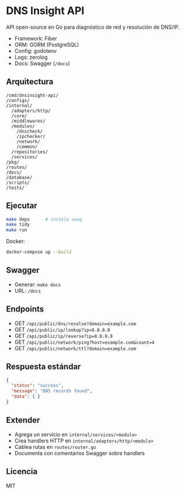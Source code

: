 # DNS Insight API

API open-source en Go para diagnóstico de red y resolución de DNS/IP.

- Framework: Fiber
- ORM: GORM (PostgreSQL)
- Config: godotenv
- Logs: zerolog
- Docs: Swagger (`/docs`)

## Arquitectura

```
/cmd/dnsinsight-api/
/configs/
/internal/
  /adapters/http/
  /core/
  /middlewares/
  /modules/
    /dnscheck/
    /ipchecker/
    /network/
    /common/
  /repositories/
  /services/
/pkg/
/routes/
/docs/
/database/
/scripts/
/tests/
```

## Ejecutar

```bash
make deps      # instala swag
make tidy
make run
```

Docker:

```bash
docker-compose up --build
```

## Swagger

- Generar: `make docs`
- URL: `/docs`

## Endpoints

- GET `/api/public/dns/resolve?domain=example.com`
- GET `/api/public/ip/lookup?ip=8.8.8.8`
- GET `/api/public/ip/reverse?ip=8.8.8.8`
- GET `/api/public/network/ping?host=example.com&count=4`
- GET `/api/public/network/ttl?domain=example.com`

## Respuesta estándar

```json
{
  "status": "success",
  "message": "DNS records found",
  "data": { }
}
```

## Extender

- Agrega un servicio en `internal/services/<modulo>`
- Crea handlers HTTP en `internal/adapters/http/<modulo>`
- Cablea rutas en `routes/router.go`
- Documenta con comentarios Swagger sobre handlers

## Licencia

MIT
